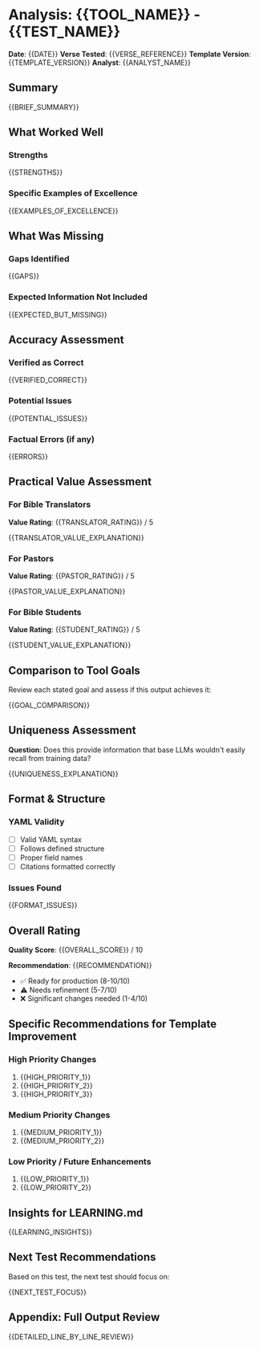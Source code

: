 # Analysis: {{TOOL_NAME}} - {{TEST_NAME}}

**Date**: {{DATE}}
**Verse Tested**: {{VERSE_REFERENCE}}
**Template Version**: {{TEMPLATE_VERSION}}
**Analyst**: {{ANALYST_NAME}}

## Summary

{{BRIEF_SUMMARY}}

## What Worked Well

### Strengths

{{STRENGTHS}}

### Specific Examples of Excellence

{{EXAMPLES_OF_EXCELLENCE}}

## What Was Missing

### Gaps Identified

{{GAPS}}

### Expected Information Not Included

{{EXPECTED_BUT_MISSING}}

## Accuracy Assessment

### Verified as Correct

{{VERIFIED_CORRECT}}

### Potential Issues

{{POTENTIAL_ISSUES}}

### Factual Errors (if any)

{{ERRORS}}

## Practical Value Assessment

### For Bible Translators

**Value Rating**: {{TRANSLATOR_RATING}} / 5

{{TRANSLATOR_VALUE_EXPLANATION}}

### For Pastors

**Value Rating**: {{PASTOR_RATING}} / 5

{{PASTOR_VALUE_EXPLANATION}}

### For Bible Students

**Value Rating**: {{STUDENT_RATING}} / 5

{{STUDENT_VALUE_EXPLANATION}}

## Comparison to Tool Goals

Review each stated goal and assess if this output achieves it:

{{GOAL_COMPARISON}}

## Uniqueness Assessment

**Question**: Does this provide information that base LLMs wouldn't easily recall from training data?

{{UNIQUENESS_EXPLANATION}}

## Format & Structure

### YAML Validity
- [ ] Valid YAML syntax
- [ ] Follows defined structure
- [ ] Proper field names
- [ ] Citations formatted correctly

### Issues Found

{{FORMAT_ISSUES}}

## Overall Rating

**Quality Score**: {{OVERALL_SCORE}} / 10

**Recommendation**: {{RECOMMENDATION}}
- ✅ Ready for production (8-10/10)
- ⚠️ Needs refinement (5-7/10)
- ❌ Significant changes needed (1-4/10)

## Specific Recommendations for Template Improvement

### High Priority Changes

1. {{HIGH_PRIORITY_1}}
2. {{HIGH_PRIORITY_2}}
3. {{HIGH_PRIORITY_3}}

### Medium Priority Changes

1. {{MEDIUM_PRIORITY_1}}
2. {{MEDIUM_PRIORITY_2}}

### Low Priority / Future Enhancements

1. {{LOW_PRIORITY_1}}
2. {{LOW_PRIORITY_2}}

## Insights for LEARNING.md

{{LEARNING_INSIGHTS}}

## Next Test Recommendations

Based on this test, the next test should focus on:

{{NEXT_TEST_FOCUS}}

## Appendix: Full Output Review

{{DETAILED_LINE_BY_LINE_REVIEW}}
